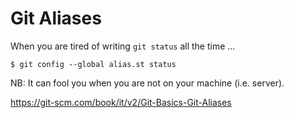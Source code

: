 # Git Aliases
When you are tired of writing `git status` all the time ...

```
$ git config --global alias.st status
```

NB: It can fool you when you are not on your machine (i.e. server).

https://git-scm.com/book/it/v2/Git-Basics-Git-Aliases
